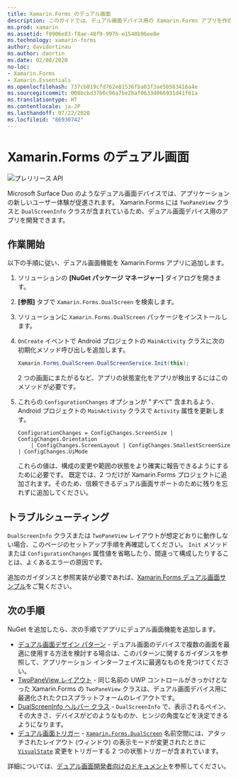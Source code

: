 ```yaml
---
title: Xamarin.Forms のデュアル画面
description: このガイドでは、デュアル画面デバイス用の Xamarin.Forms アプリを作成する方法について説明します。
ms.prod: xamarin
ms.assetid: f9906e83-f8ae-48f9-997b-e1540b96ee8e
ms.technology: xamarin-forms
author: davidortinau
ms.author: daortin
ms.date: 02/08/2020
no-loc:
- Xamarin.Forms
- Xamarin.Essentials
ms.openlocfilehash: 737cb819cfd762e81536fba03f3ae5b563416a4e
ms.sourcegitcommit: 008bcbd37b6c96a7be2baf0633d066931d41f61a
ms.translationtype: HT
ms.contentlocale: ja-JP
ms.lasthandoff: 07/22/2020
ms.locfileid: "86930742"
---
```

# <a name="xamarinforms-dual-screen"></a>Xamarin.Forms のデュアル画面

![プレリリース API](~/media/shared/preview.png "この API は現在プレリリースです")

Microsoft Surface Duo のようなデュアル画面デバイスでは、アプリケーションの新しいユーザー体験が促進されます。 Xamarin.Forms には `TwoPaneView` クラスと `DualScreenInfo` クラスが含まれているため、デュアル画面デバイス用のアプリを開発できます。

## <a name="get-started"></a>作業開始

以下の手順に従い、デュアル画面機能を Xamarin.Forms アプリに追加します。

1. ソリューションの **[NuGet パッケージ マネージャー]** ダイアログを開きます。
2. **[参照]** タブで `Xamarin.Forms.DualScreen` を検索します。
3. ソリューションに `Xamarin.Forms.DualScreen` パッケージをインストールします。
4. `OnCreate` イベントで Android プロジェクトの `MainActivity` クラスに次の初期化メソッド呼び出しを追加します。

    ```csharp
    Xamarin.Forms.DualScreen.DualScreenService.Init(this);
    ```

    2 つの画面にまたがるなど、アプリの状態変化をアプリが検出するにはこのメソッドが必要です。

5. これらの `ConfigurationChanges` オプションが "_すべて_" 含まれるよう、Android プロジェクトの `MainActivity` クラスで `Activity` 属性を更新します。

    ```@csharp
    ConfigurationChanges = ConfigChanges.ScreenSize | ConfigChanges.Orientation 
        | ConfigChanges.ScreenLayout | ConfigChanges.SmallestScreenSize | ConfigChanges.UiMode
    ```

    これらの値は、構成の変更や範囲の状態をより確実に報告できるようにするために必要です。 既定では、2 つだけが Xamarin.Forms プロジェクトに追加されます。そのため、信頼できるデュアル画面サポートのために残りを忘れずに追加してください。

## <a name="troubleshooting"></a>トラブルシューティング

`DualScreenInfo` クラスまたは `TwoPaneView` レイアウトが想定どおりに動作しない場合、このページのセットアップ手順を再確認してください。 `Init` メソッドまたは `ConfigurationChanges` 属性値を省略したり、間違って構成したりすることは、よくあるエラーの原因です。

追加のガイダンスと参照実装が必要であれば、[Xamarin.Forms デュアル画面サンプル](https://docs.microsoft.com/dual-screen/xamarin/samples)をご覧ください。

## <a name="next-steps"></a>次の手順

NuGet を追加したら、次の手順でアプリにデュアル画面機能を追加します。

- [デュアル画面デザイン パターン](design-patterns.md) - デュアル画面のデバイスで複数の画面を最適に使用する方法を検討する場合は、このパターンに関するガイダンスを参照して、アプリケーション インターフェイスに最適なものを見つけてください。
- [TwoPaneView レイアウト](twopaneview.md) - 同じ名前の UWP コントロールがきっかけとなった Xamarin.Forms の `TwoPaneView` クラスは、デュアル画面デバイス用に最適化されたクロスプラットフォームのレイアウトです。
- [DualScreenInfo ヘルパー クラス](dual-screen-info.md) - `DualScreenInfo` で、表示されるペイン、その大きさ、デバイスがどのようなものか、ヒンジの角度などを決定できるようになります。
- [デュアル画面トリガー](triggers.md) - [`Xamarin.Forms.DualScreen`](xref:Xamarin.Forms.DualScreen) 名前空間には、アタッチされたレイアウト (ウィンドウ) の表示モードが変更されたときに [`VisualState`](xref:Xamarin.Forms.VisualState) 変更をトリガーする 2 つの状態トリガーが含まれています。

詳細については、[デュアル画面開発者向けのドキュメント](https://docs.microsoft.com/dual-screen/)を参照してください。
